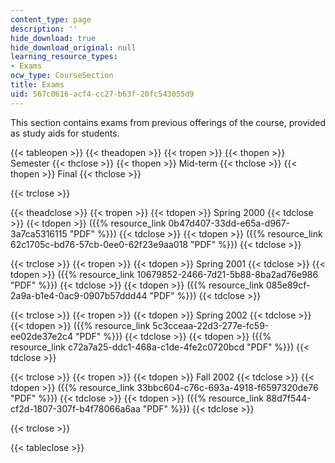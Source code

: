 ```yaml
---
content_type: page
description: ''
hide_download: true
hide_download_original: null
learning_resource_types:
- Exams
ocw_type: CourseSection
title: Exams
uid: 567c0616-acf4-cc27-b63f-20fc543055d9
---
```


This section contains exams from previous offerings of the course, provided as study aids for students.

{{< tableopen >}}
{{< theadopen >}}
{{< tropen >}}
{{< thopen >}}
Semester
{{< thclose >}}
{{< thopen >}}
Mid-term
{{< thclose >}}
{{< thopen >}}
Final
{{< thclose >}}

{{< trclose >}}

{{< theadclose >}}
{{< tropen >}}
{{< tdopen >}}
Spring 2000
{{< tdclose >}}
{{< tdopen >}}
({{% resource_link 0b47d407-33dd-e65a-d967-3a7ca5316115 "PDF" %}})
{{< tdclose >}}
{{< tdopen >}}
({{% resource_link 62c1705c-bd76-57cb-0ee0-62f23e9aa018 "PDF" %}})
{{< tdclose >}}

{{< trclose >}}
{{< tropen >}}
{{< tdopen >}}
Spring 2001
{{< tdclose >}}
{{< tdopen >}}
({{% resource_link 10679852-2466-7d21-5b88-8ba2ad76e986 "PDF" %}})
{{< tdclose >}}
{{< tdopen >}}
({{% resource_link 085e89cf-2a9a-b1e4-0ac9-0907b57ddd44 "PDF" %}})
{{< tdclose >}}

{{< trclose >}}
{{< tropen >}}
{{< tdopen >}}
Spring 2002
{{< tdclose >}}
{{< tdopen >}}
({{% resource_link 5c3cceaa-22d3-277e-fc59-ee02de37e2c4 "PDF" %}})
{{< tdclose >}}
{{< tdopen >}}
({{% resource_link c72a7a25-ddc1-468a-c1de-4fe2c0720bcd "PDF" %}})
{{< tdclose >}}

{{< trclose >}}
{{< tropen >}}
{{< tdopen >}}
Fall 2002
{{< tdclose >}}
{{< tdopen >}}
({{% resource_link 33bbc604-c76c-693a-4918-f6597320de76 "PDF" %}})
{{< tdclose >}}
{{< tdopen >}}
({{% resource_link 88d7f544-cf2d-1807-307f-b4f78066a6aa "PDF" %}})
{{< tdclose >}}

{{< trclose >}}

{{< tableclose >}}